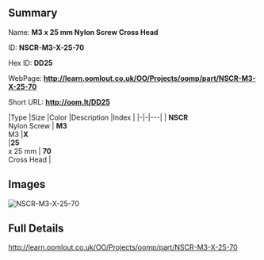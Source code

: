 

## Summary
 
Name: __M3 x 25 mm Nylon Screw Cross Head__

ID: __NSCR-M3-X-25-70__

Hex ID: __DD25__

WebPage: __http://learn.oomlout.co.uk/OO/Projects/oomp/part/NSCR-M3-X-25-70__

Short URL: __http://oom.lt/DD25__


|Type   |Size   |Color   |Description   |Index   |
|-|-|---|
| __NSCR__ <br>Nylon Screw  | __M3__<br>M3   |__X__<br>    |__25__<br>x 25 mm    | __70__<br> Cross Head |


## Images
![NSCR-M3-X-25-70](http://oomlout.com/oomp-gen/parts/NSCR-M3-X-25-70/NSCR-M3-X-25-70_420.jpg)

## Full Details

 http://learn.oomlout.co.uk/OO/Projects/oomp/part/NSCR-M3-X-25-70

